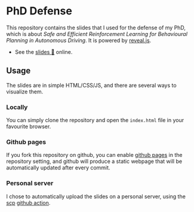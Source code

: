 # PhD Defense

This repository contains the slides that I used for the defense of my PhD, which is about _Safe and Efficient Reinforcement Learning for Behavioural Planning in Autonomous Driving_. It is powered by [reveal.js](https://revealjs.com).

* See the [slides :page_facing_up:](https://eleurent.github.io/phd-defense/) online.

## Usage

The slides are in simple HTML/CSS/JS, and there are several ways to visualize them.

### Locally

You can simply clone the repository and open the `index.html` file in your favourite browser.

### Github pages

If you fork this repository on github, you can enable [github pages](https://pages.github.com/) in the repository setting, and github will produce a static webpage that will be automatically updated after every commit.

### Personal server

I chose to automatically upload the slides on a personal server, using the [scp](https://github.com/appleboy/scp-action) [github action](https://github.com/features/actions).
